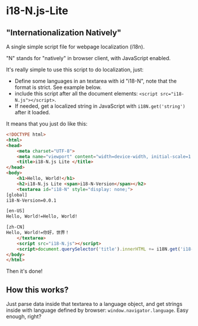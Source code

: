 # i18-N.js-Lite

## "Internationalization Natively"

A single simple script file for webpage localization (i18n).

"N" stands for "natively" in browser client, with JavaScript enabled.

It's really simple to use this script to do localization, just:
- Define some languages in an textarea with id "i18-N", note that the format is strict. See example below.
- include this script after all the document elements: `<script src="i18-N.js"></script>`.
- If needed, get a localized string in JavaScript with `i18N.get('string')` after it loaded.

It means that you just do like this:

```html
<!DOCTYPE html>
<html>
<head>
    <meta charset="UTF-8">
    <meta name="viewport" content="width=device-width, initial-scale=1.0">
    <title>i18-N.js Lite </title>
</head>
<body>
    <h1>Hello, World!</h1>
    <h2>i18-N.js Lite <span>i18-N-Version</span></h2>
    <textarea id="i18-N" style="display: none;">
[global]
i18-N-Version=0.0.1

[en-US]
Hello, World!=Hello, World!

[zh-CN]
Hello, World!=你好，世界！
    </textarea>
    <script src="i18-N.js"></script>
    <script>document.querySelector('title').innerHTML += i18N.get('i18-N-Version');</script>
</body>
</html>
```

Then it's done!

## How this works?

Just parse data inside that textarea to a language object, and get strings inside with language defined by browser: `window.navigator.language`.
Easy enough, right?
